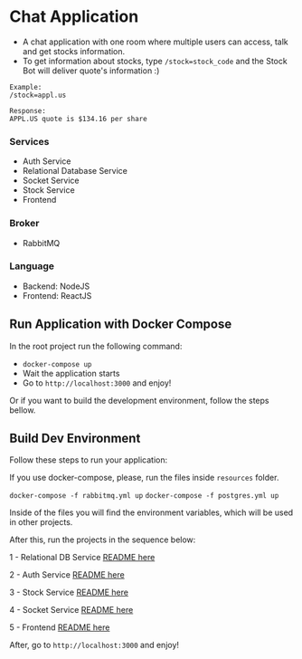 # Chat Application

- A chat application with one room where multiple users can access, talk and get stocks information.
- To get information about stocks, type `/stock=stock_code` and the Stock Bot will deliver quote's information :)
```
Example:
/stock=appl.us

Response:
APPL.US quote is $134.16 per share
```

### Services

- Auth Service
- Relational Database Service
- Socket Service
- Stock Service
- Frontend

### Broker
- RabbitMQ

### Language
- Backend: NodeJS
- Frontend: ReactJS


## Run Application with Docker Compose

In the root project run the following command: 

- `docker-compose up` 
- Wait the application starts
- Go to  `http://localhost:3000` and enjoy!


Or if you want to build the development environment, follow the steps bellow.

## Build Dev Environment
Follow these steps to run your application:

If you use docker-compose, please, run the files inside `resources` folder.

`docker-compose -f rabbitmq.yml up`
`docker-compose -f postgres.yml up`

Inside of the files you will find the environment variables, which will be used in other projects.

After this, run the projects in the sequence below:


1 - Relational DB Service [README here](./relational-db-service)

2 - Auth Service [README here](./auth-service)

3 - Stock Service [README here](./stock-service)

4 - Socket Service [README here](./socket-service)

5 - Frontend [README here](./chat-frontend)

After, go to `http://localhost:3000` and enjoy!